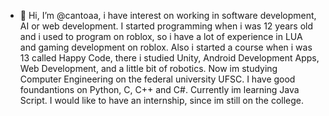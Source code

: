 - 👋 Hi, I’m @cantoaa, i have interest on working in software development, AI or web development. I started programming when i was 12 years old and i used to program on roblox, so i have a lot of experience in LUA and gaming development on roblox. Also i started a course when i was 13 called Happy Code, there i studied Unity, Android Development Apps, Web Development, and a little
bit of robotics. Now im studying Computer Engineering on the federal university UFSC. I have good foundantions on Python, C, C++ and C#. Currently im learning Java Script. I would like to have an internship, since im still on the college.

<!---
cantoaa/cantoaa is a ✨ special ✨ repository because its `README.md` (this file) appears on your GitHub profile.
You can click the Preview link to take a look at your changes.
--->
